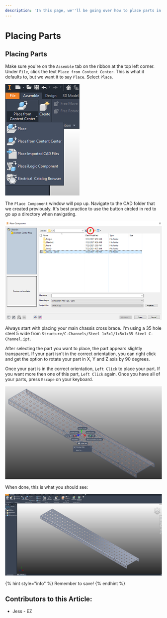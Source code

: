 ```yaml
---
description: 'In this page, we''ll be going over how to place parts in your assembly.'
---
```


# Placing Parts

## Placing Parts

Make sure you're on the `Assemble` tab on the ribbon at the top left corner.  Under `File`, click the text `Place from Content Center`.  This is what it defaults to, but we want it to say `Place`.  Select `Place`. 

![Default Place Button](../../../.gitbook/assets/image%20%28160%29.png)

The `Place Component` window will pop up.  Navigate to the CAD folder that we created previously.  It's best practice to use the button circled in red to go up a directory when navigating.

![Place Pop-Up Menu](../../../.gitbook/assets/navigateup.png)

Always start with placing your main chassis cross brace.  I'm using a 35 hole steel 5 wide from `Structure/C-Channels/Steel 1x5x1/1x5x1x35 Steel C-Channel.ipt`.  

After selecting the part you want to place, the part appears slightly transparent.  If your part isn't in the correct orientation, you can right click and get the option to rotate your part in X, Y and Z axis by 90 degrees.  

Once your part is in the correct orientation, `Left Click` to place your part.  If you want more then one of this part, `Left Click` again.  Once you have all of your parts, press `Escape` on your keyboard.

![Rotate Parts before Placing](../../../.gitbook/assets/image%20%28114%29.png)

When done, this is what you should see:

![Final Placed Part](../../../.gitbook/assets/image%20%28141%29.png)

{% hint style="info" %}
Remember to save!
{% endhint %}



## Contributors to this Article:

* Jess - EZ


